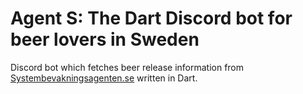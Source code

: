 # Agent S: The Dart Discord bot for beer lovers in Sweden
Discord bot which fetches beer release information from [Systembevakningsagenten.se](https://systembevakningsagenten.se/) written in Dart.
